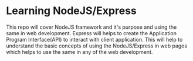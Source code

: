 # Learning NodeJS/Express
This repo will cover NodeJS framework and it's purpose and using the same in web development. Express will helps to create the Application Program Interface(API) to interact with client application. This will help to understand the basic concepts of using the NodeJS/Express in web pages which helps to use the same in any of the web development.